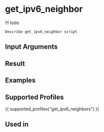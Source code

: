 

# get_ipv6_neighbor

<!-- prettier-ignore -->
!!! todo

    Describe get_ipv6_neighbor script

## Input Arguments

## Result

## Examples

## Supported Profiles

{{ supported_profiles("get_ipv6_neighbors") }}

## Used in
